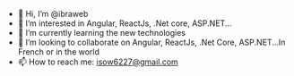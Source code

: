 - 👋 Hi, I’m @ibraweb
- 👀 I’m interested in Angular, ReactJs, .Net core, ASP.NET...
- 🌱 I’m currently learning the new technologies
- 💞️ I’m looking to collaborate on Angular, ReactJs, .Net Core, ASP.NET...In French or in the world
- 📫 How to reach me: isow6227@gmail.com


<!---
ibraweb/ibraweb is a ✨ special ✨ repository because its `README.md` (this file) appears on your GitHub profile.
You can click the Preview link to take a look at your changes.
--->
